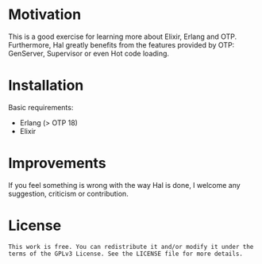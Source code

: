 # Motivation #

This is a good exercise for learning more about Elixir, Erlang and
OTP. Furthermore, Hal greatly benefits from the features provided by OTP:
GenServer, Supervisor or even Hot code loading.


# Installation #

Basic requirements:
- Erlang (> OTP 18)
- Elixir


# Improvements #

If you feel something is wrong with the way Hal is done, I welcome any
suggestion, criticism or contribution.


# License #

    This work is free. You can redistribute it and/or modify it under the
    terms of the GPLv3 License. See the LICENSE file for more details.
